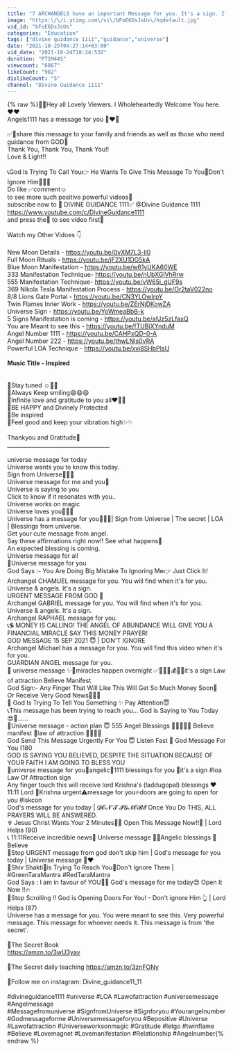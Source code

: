 ```yaml
---
title: "7 ARCHANGELS have an important Message for you. It's a sign. If You see this it's for you.  LOA."
image: "https:\/\/i.ytimg.com\/vi\/bFoE6DsJsUs\/hqdefault.jpg"
vid_id: "bFoE6DsJsUs"
categories: "Education"
tags: ["divine guidance 1111","guidance","universe"]
date: "2021-10-25T04:27:14+03:00"
vid_date: "2021-10-24T18:24:53Z"
duration: "PT1M44S"
viewcount: "6867"
likeCount: "982"
dislikeCount: "5"
channel: "Divine Guidance 1111"
---
```

{% raw %}🦋🦋Hey all Lovely Viewers. I Wholeheartedly Welcome You here. ❤️❤️<br />Angels1111 has a message for you 🦋❤️🙏<br /><br />✅🦋share this message to your family and friends as well as those who need guidance from GOD🙏<br />Thank You, Thank You, Thank You!!<br />Love &amp; Light!!<br /><br />📞God Is Trying To Call You👉 He Wants To Give This Message To You🛑Don't Ignore Him🙌✨🙏<br />Do  like ✅comment☺️ <br />to see more such positive powerful videos🥰<br />subscribe now to 🌈 DIVINE GUIDANCE 1111✅  @Divine Guidance 1111  <br /><a rel="nofollow" target="blank" href="https://www.youtube.com/c/DivineGuidance1111">https://www.youtube.com/c/DivineGuidance1111</a><br />and press the🔔 to see video first🥳<br /><br />Watch my Other Vidoes 👇 <br /><br />New Moon Details - <a rel="nofollow" target="blank" href="https://youtu.be/0vXM7L3-ll0">https://youtu.be/0vXM7L3-ll0</a><br />Full Moon Rituals - <a rel="nofollow" target="blank" href="https://youtu.be/jF2XU1DG5kA">https://youtu.be/jF2XU1DG5kA</a><br />Blue Moon Manifestation - <a rel="nofollow" target="blank" href="https://youtu.be/w61yUKA60WE">https://youtu.be/w61yUKA60WE</a><br />333 Manifestation Technique- <a rel="nofollow" target="blank" href="https://youtu.be/nUbXGlVhRrw">https://youtu.be/nUbXGlVhRrw</a><br />555 Manifestation Technique- <a rel="nofollow" target="blank" href="https://youtu.be/vW65i_gUF9s">https://youtu.be/vW65i_gUF9s</a><br />369 Nikola Tesla  Manifestation Process - <a rel="nofollow" target="blank" href="https://youtu.be/Or2taV022no">https://youtu.be/Or2taV022no</a><br />8/8 Lions Gate Portal - <a rel="nofollow" target="blank" href="https://youtu.be/CN3YLOwIrpY">https://youtu.be/CN3YLOwIrpY</a><br />Twin Flames Inner Work - <a rel="nofollow" target="blank" href="https://youtu.be/ZErNjDKowZA">https://youtu.be/ZErNjDKowZA</a><br />Universe Sign - <a rel="nofollow" target="blank" href="https://youtu.be/YoWmeaBbB-k">https://youtu.be/YoWmeaBbB-k</a><br />5 Signs Manifestation is coming - <a rel="nofollow" target="blank" href="https://youtu.be/afJz5zLfaxQ">https://youtu.be/afJz5zLfaxQ</a><br />You are Meant to see this - <a rel="nofollow" target="blank" href="https://youtu.be/fTUBiXYnduM">https://youtu.be/fTUBiXYnduM</a><br />Angel Number 1111 - <a rel="nofollow" target="blank" href="https://youtu.be/CAHPxQD-0-A">https://youtu.be/CAHPxQD-0-A</a><br />Angel Number 222 - <a rel="nofollow" target="blank" href="https://youtu.be/thwLNIs0vRA">https://youtu.be/thwLNIs0vRA</a><br />Powerful LOA Technique - <a rel="nofollow" target="blank" href="https://youtu.be/xvi8SHbPIsU">https://youtu.be/xvi8SHbPIsU</a><br />____________________________________<br />Music Title - Inspired<br />____________________________________<br /><br />🦋Stay tuned ☺️🥰🥰<br />🦋Always Keep smiling😄😄😄<br />🦋Infinite love and gratitude to you all❤️🙏🦋<br />🦋BE HAPPY and Divinely Protected<br />🦋Be inspired <br />🦋Feel good and keep your vibration high✨✨<br /><br />Thankyou and Gratitude🙏<br />_____________________________________<br /><br />universe message for today<br />Universe wants you to know this today.<br />Sign from Universe🌼🦋✨<br />Universe message for me and you💌<br />Universe is saying to you <br />Click to know if it resonates with you..<br />Universe works on magic<br />Universe loves you💞🌈🧲<br />Universe has a message for you🦋🦋🦋| Sign from Universe | The secret | LOA | Blessings from universe.<br />Get your cute message from angel.<br />Say these affirmations right now!! See what happens🦋<br />An expected blessing is coming.<br />Universe message for all<br />🌈Universe message for you <br />God Says :- You Are Doing Big Mistake To Ignoring Me👉 Just Click It!<br />Archangel CHAMUEL message for you. You will find when it's for you. Universe &amp; angels. It's a sign.<br />URGENT MESSAGE FROM GOD 💌<br />Archangel GABRIEL message for you. You will find when it's for you. Universe &amp; angels. It's a sign.<br />Archangel RAPHAEL message for you. <br />📞💲 MONEY IS CALLING! THE ANGEL OF ABUNDANCE WILL GIVE YOU A FINANCIAL MIRACLE SAY THIS MONEY PRAYER!<br />GOD MESSAGE 15 SEP 2021 😇 | DON'T IGNORE<br />Archangel Michael has a message for you. You will find this video when it's for you.<br />GUARDIAN ANGEL message for you. <br />🌈 universe message ✨🎉miracles happen overnight ✅🦋🧚💖💰💸💫it's a sign Law of attraction Believe Manifest<br />God Sign:- Any Finger That Will Like This Will Get So Much Money Soon💸 Or Receive Very Good News🙌✨🙏<br />💌 God Is Trying To Tell You Something ✨ Pay Attention😇<br />📞This message has been trying to reach you... God is Saying to You Today 😍🙏......<br />🌈Universe message - action plan 😇 555 Angel Blessings 🥳🤑💸🧚🦋 Believe manifest 🎉law of attraction 🎁💌🔥💫<br />God Send This Message Urgently For You 😇 Listen Fast 🦋 God Message For You (180<br />GOD IS SAYING YOU BELIEVED, DESPITE THE SITUATION BECAUSE OF YOUR FAITH I AM GOING TO BLESS YOU<br />🌈universe message for you🦋angelic🎁1111 blessings for you 🧚it's a sign #loa Law Of Attraction sign<br />Any finger touch this will receive lord Krishna's (laddugopal) blessings ❤<br />11:11 Lord 🤗Krishna urgent⚠message for you🔥doors are going to open for you #iskcon<br />God's message for you today | 𝓓𝓞𝓝'𝓣 𝓘𝓖𝓝𝓞𝓡𝓔 Once You Do THIS, ALL PRAYERS WILL BE ANSWERED.<br />✞ Jesus Christ Wants Your 2 Minutes🦋😇 Open This Message Now!!💖 | Lord Helps (90)<br />📞 11:11Receive incredible news🌈 Universe message 🎁🧚Angelic blessings 🥳Believe<br />🛑Stop URGENT message from god don't skip him | God's message for you today | Universe message 💌❤️<br />💞Shiv Shakti💞is Trying To Reach You🔴Don't Ignore Them | #GreenTaraMantra #RedTaraMantra<br />God Says : I am in favour of YOU💖💥 God's message for me today😍 Open It Now !!🔥<br />🛑Stop Scrolling !! God is Opening Doors For You! - Don't ignore Him 👆 | Lord Helps (87)<br />Universe has a message for you. You were meant to see this. Very powerful message. This message for whoever needs it. This message is from 'the secret'.<br /><br />🦋The Secret Book<br /> <a rel="nofollow" target="blank" href="https://amzn.to/3wU3yav">https://amzn.to/3wU3yav</a><br /><br />🦋The Secret daily teaching  <a rel="nofollow" target="blank" href="https://amzn.to/3znFONy">https://amzn.to/3znFONy</a><br /><br />🦋Follow me on instagram: Divine_guidance11_11<br /><br />#divineguidance1111 #universe #LOA #Lawofattraction #universemessage #Angelmessage<br /> #Messagefromuniverse #SignfromUniverse #Signforyou #Yourangelnumber #Godmessageforme #Universemessageforyou #Bepositive #Universe #Lawofattraction #Universeworksonmagic #Gratitude #letgo #twinflame #Believe #Lovemagnet #Lovemanifestation #Relationship #Angelnumber{% endraw %}
